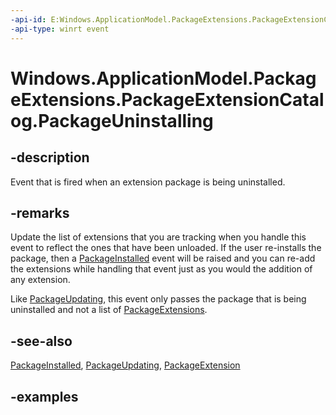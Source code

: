 ```yaml
---
-api-id: E:Windows.ApplicationModel.PackageExtensions.PackageExtensionCatalog.PackageUninstalling
-api-type: winrt event
---
```


# Windows.ApplicationModel.PackageExtensions.PackageExtensionCatalog.PackageUninstalling

<!--
public event Windows.Foundation.TypedEventHandler<Windows.ApplicationModel.PackageExtensions.PackageExtensionCatalog,Windows.ApplicationModel.PackageExtensions.PackageExtensionPackageUninstallingEventArgs> PackageUninstalling;
-->

## -description

Event that is fired when an extension package is being uninstalled.

## -remarks

Update the list of extensions that you are tracking when you handle this event to reflect the ones that have been unloaded. If the user re-installs the package, then a [PackageInstalled](packageextensioncatalog_packageinstalled.md) event will be raised and you can re-add the extensions while handling that event just as you would the addition of any extension.

Like [PackageUpdating](packageextensioncatalog_packageupdating.md), this event only passes the package that is being uninstalled and not a list of [PackageExtensions](packageextension.md).

## -see-also

[PackageInstalled](packageextensioncatalog_packageinstalled.md), [PackageUpdating](packageextensioncatalog_packageupdating.md), [PackageExtension](packageextension.md)

## -examples
